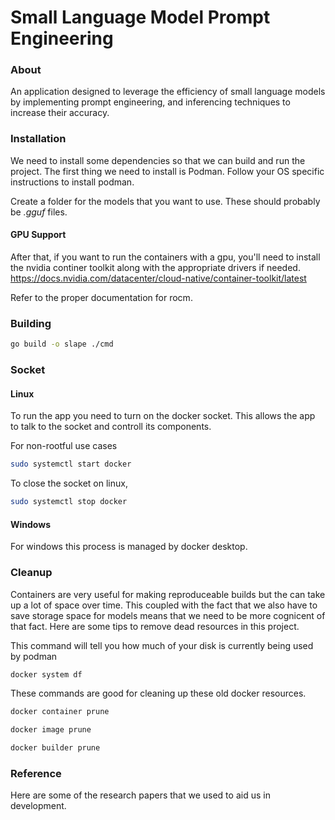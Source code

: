 # Small Language Model Prompt Engineering

### About

An application designed to leverage the efficiency of small language models by implementing prompt engineering, and inferencing techniques to increase their accuracy.

### Installation

We need to install some dependencies so that we can build and run the project. The first thing we need to install is Podman.
Follow your OS specific instructions to install podman.

Create a folder for the models that you want to use. These should probably be _.gguf_ files.

#### GPU Support

After that, if you want to run the containers with a gpu, you'll need to install the nvidia continer toolkit along with the appropriate drivers if needed.
https://docs.nvidia.com/datacenter/cloud-native/container-toolkit/latest

Refer to the proper documentation for rocm.

### Building
```bash
go build -o slape ./cmd
```

### Socket

#### Linux

To run the app you need to turn on the docker socket. This allows the app to talk to the socket and controll its components.

For non-rootful use cases

```bash
sudo systemctl start docker
```

To close the socket on linux,

```bash
sudo systemctl stop docker
```

#### Windows

For windows this process is managed by docker desktop.

### Cleanup

Containers are very useful for making reproduceable builds but the can take up a lot of space over time. This coupled with the fact that we also have to save storage space for models means that we need to be more cognicent of that fact. Here are some tips to remove dead resources in this project.

This command will tell you how much of your disk is currently being used by podman

```bash
docker system df
```

These commands are good for cleaning up these old docker resources.

```bash
docker container prune
```

```bash
docker image prune
```

```bash
docker builder prune
```

### Reference

Here are some of the research papers that we used to aid us in development.
